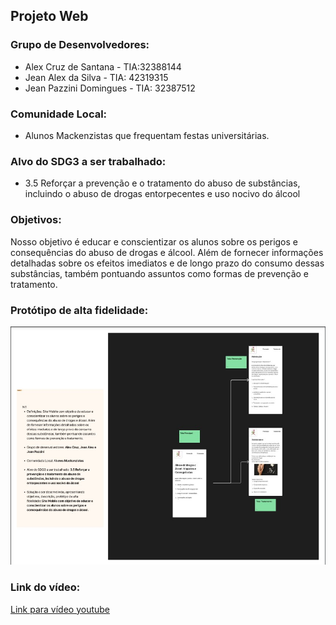 ## Projeto Web

### Grupo de Desenvolvedores:

* Alex Cruz de Santana - TIA:32388144
* Jean Alex da Silva - TIA: 42319315
* Jean Pazzini Domingues - TIA: 32387512

### Comunidade Local:

* Alunos Mackenzistas que frequentam festas universitárias.

### Alvo do SDG3 a ser trabalhado:

* 3.5 Reforçar a prevenção e o tratamento do abuso de substâncias, incluindo o abuso de drogas entorpecentes e uso nocivo do álcool

### Objetivos:

Nosso objetivo é educar e conscientizar os alunos sobre os perigos e consequências do abuso de drogas e álcool. Além de fornecer informações detalhadas sobre os efeitos imediatos e de longo prazo do consumo dessas substâncias, também pontuando assuntos como formas de prevenção e tratamento.

### Protótipo de alta fidelidade:

![](prototipo.jpg)

### Link do vídeo:

[Link para vídeo youtube](https://www.youtube.com/watch?v=dNNhpsWcr0s)

